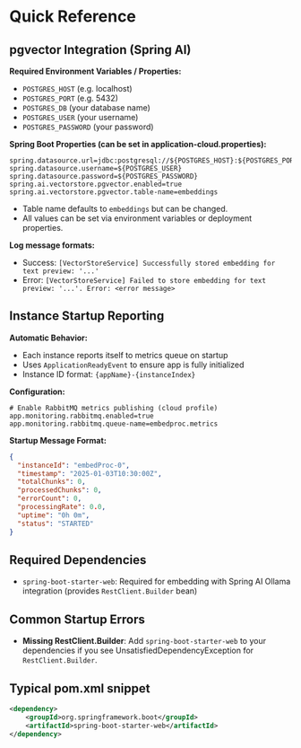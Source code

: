 # Quick Reference

## pgvector Integration (Spring AI)

**Required Environment Variables / Properties:**
- `POSTGRES_HOST` (e.g. localhost)
- `POSTGRES_PORT` (e.g. 5432)
- `POSTGRES_DB` (your database name)
- `POSTGRES_USER` (your username)
- `POSTGRES_PASSWORD` (your password)

**Spring Boot Properties (can be set in application-cloud.properties):**
```properties
spring.datasource.url=jdbc:postgresql://${POSTGRES_HOST}:${POSTGRES_PORT}/${POSTGRES_DB}
spring.datasource.username=${POSTGRES_USER}
spring.datasource.password=${POSTGRES_PASSWORD}
spring.ai.vectorstore.pgvector.enabled=true
spring.ai.vectorstore.pgvector.table-name=embeddings
```

- Table name defaults to `embeddings` but can be changed.
- All values can be set via environment variables or deployment properties.

**Log message formats:**
- Success: `[VectorStoreService] Successfully stored embedding for text preview: '...'`
- Error: `[VectorStoreService] Failed to store embedding for text preview: '...'. Error: <error message>`

## Instance Startup Reporting

**Automatic Behavior:**
- Each instance reports itself to metrics queue on startup
- Uses `ApplicationReadyEvent` to ensure app is fully initialized
- Instance ID format: `{appName}-{instanceIndex}`

**Configuration:**
```properties
# Enable RabbitMQ metrics publishing (cloud profile)
app.monitoring.rabbitmq.enabled=true
app.monitoring.rabbitmq.queue-name=embedproc.metrics
```

**Startup Message Format:**
```json
{
  "instanceId": "embedProc-0",
  "timestamp": "2025-01-03T10:30:00Z",
  "totalChunks": 0,
  "processedChunks": 0,
  "errorCount": 0,
  "processingRate": 0.0,
  "uptime": "0h 0m",
  "status": "STARTED"
}
```



## Required Dependencies
- `spring-boot-starter-web`: Required for embedding with Spring AI Ollama integration (provides `RestClient.Builder` bean)

## Common Startup Errors
- **Missing RestClient.Builder**: Add `spring-boot-starter-web` to your dependencies if you see UnsatisfiedDependencyException for `RestClient.Builder`.

## Typical pom.xml snippet
```xml
<dependency>
    <groupId>org.springframework.boot</groupId>
    <artifactId>spring-boot-starter-web</artifactId>
</dependency>
```
